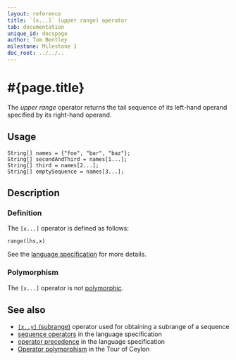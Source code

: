 ```yaml
---
layout: reference
title: `[x...]` (upper range) operator
tab: documentation
unique_id: docspage
author: Tom Bentley
milestone: Milestone 1
doc_root: ../../..
---
```


# #{page.title}

The *upper range* operator returns the tail sequence of its left-hand operand
specified by its right-hand operand.

## Usage 

    String[] names = {"foo", "bar", "baz"};
    String[] secondAndThird = names[1...];
    String[] third = names[2...];
    String[] emptySequence = names[3...];

## Description

### Definition

The `[x...]` operator is defined as follows:

<!-- no-check -->
    range(lhs,x)

See the [language specification](#{page.doc_root}/#{site.urls.spec_relative}#listmap) for 
more details.

### Polymorphism

The `[x...]` operator is not [polymorphic](#{page.doc_root}/reference/operator/operator-polymorphism). 

## See also

* [`[x..y]` (subrange)](../subrange) operator used for obtaining a subrange of a sequence
* [sequence operators](#{page.doc_root}/#{site.urls.spec_relative}#listmap) in the 
  language specification
* [operator precedence](#{page.doc_root}/#{site.urls.spec_relative}#operatorprecedence) in the 
  language specification
* [Operator polymorphism](#{page.doc_root}/tour/language-module/#operator_polymorphism) 
  in the Tour of Ceylon

